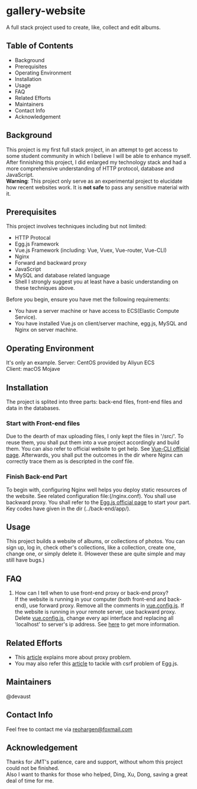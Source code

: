 # gallery-website
A full stack project used to create, like, collect and edit albums.

## Table of Contents
- Background
- Prerequisites
- Operating Environment
- Installation
- Usage
- FAQ
- Related Efforts
- Maintainers
- Contact Info
- Acknowledgement

## Background
This project is my first full stack project, in an attempt to get access to some student community in which I believe I will be able to enhance myself. After finnishing this project, I did enlarged my technology stack and had a more comprehensive understanding of HTTP protocol, database and JavaScript.  
**Warning**: This project only serve as an experimental project to elucidate how recent websites work. It is **not safe** to pass any sensitive material with it.

## Prerequisites
This project involves techniques including but not limited:
- HTTP Protocal
- Egg.js Framework
- Vue.js Framework (including: Vue, Vuex, Vue-router, Vue-CLI)
- Nginx
- Forward and backward proxy
- JavaScript
- MySQL and database related language
- Shell
I strongly suggest you at least have a basic understanding on these techniques above.  

Before you begin, ensure you have met the following requirements:
- You have a server machine or have access to ECS(Elastic Compute Service).
- You have installed Vue.js on client/server machine, egg.js, MySQL and Nginx on server machine.

## Operating Environment
It's only an example.
Server: CentOS provided by Aliyun ECS  
Client: macOS Mojave

## Installation
The project is splited into three parts: back-end files, front-end files and data in the databases.

### Start with Front-end files
Due to the dearth of max uploading files, I only kept the files in '/src/'. To reuse them, you shall put them into a vue project accordingly and build them. You can also refer to official website to get help. See [Vue-CLI official page](https://cli.vuejs.org/zh/guide/prototyping.html). Afterwards, you shall put the outcomes in the dir where Nginx can correctly trace them as is descripted in the conf file.

### Finish Back-end Part
To begin with, configuring Nginx well helps you deploy static resources of the website. See related configuration file:(/nginx.conf). You shall use backward proxy.
You shall refer to the [Egg.js official page](https://eggjs.org/zh-cn/intro/quickstart.html) to start your part. Key codes have given in the dir (../back-end/app/).

## Usage
This project builds a website of albums, or collections of photos. You can sign up, log in, check other's collections, like a collection, create one, change one, or simply delete it. (However these are quite simple and may still have bugs.)

## FAQ
1. How can I tell when to use front-end proxy or back-end proxy?  
  If the website is running in your computer (both front-end and back-end), use forward proxy. Remove all the comments in [vue.config.js](/front-end/vue.config.js). If the website is running in your remote server, use backward proxy. Delete [vue.config.js](/front-end/vue.config.js), change every api interface and replacing all 'localhost' to server's ip address. See [here](https://www.jianshu.com/p/8fa2acd103ea) to get more information.
  
 ## Related Efforts
 * This [article](https://blog.csdn.net/zt15732625878/article/details/78941268)  explains more about proxy problem.
 * You may also refer this [article](https://blog.csdn.net/zt15732625878/article/details/78941268) to tackle with csrf problem of Egg.js.
 
 ## Maintainers
 @devaust
 
 ## Contact Info
 Feel free to contact me via reohargen@foxmail.com
 
 ## Acknowledgement
 Thanks for JMT's patience, care and support, without whom this project could not be finished.  
 Also I want to thanks for those who helped, Ding, Xu, Dong, saving a great deal of time for me.
